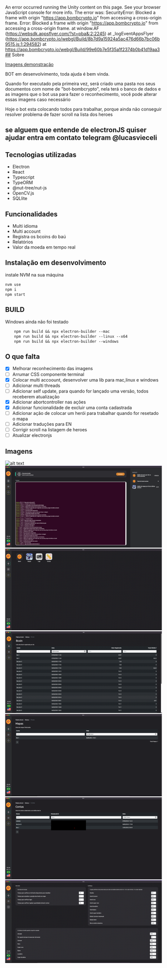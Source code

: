 An error occurred running the Unity content on this page. See your browser JavaScript console for more info. The error was:
SecurityError: Blocked a frame with origin "https://app.bombcrypto.io" from accessing a cross-origin frame.
Error: Blocked a frame with origin "https://app.bombcrypto.io" from accessing a cross-origin frame.
at window.AF (https://websdk.appsflyer.com/?st=pba&:2:2245)
at _logEventAppsFlyer (https://app.bombcrypto.io/webgl/Build/8b7d9a15924a5ac476d66b7bc06b9515.js:1:294582)
at https://app.bombcrypto.io/webgl/Build/99e60b7e5f35a1f2374b0b41d19aa3## Sobre

[Imagens demonstração](#Imagens)

BOT em desenvolvimento, toda ajuda é bem vinda.

Quando for executado pela primeira vez, será criado uma pasta nos seus documentos com nome de "bot-bombcrypto", nela terá o banco de dados e as imagens que o bot usa para fazer o reconhecimento, você pode alterar essas imagens caso necessário

Hoje o bot esta colocando todos para trabalhar, porque ainda não conseguir resolver problema de fazer scroll na lista dos heroes

## se alguem que entende de electronJS quiser ajudar entra em contato telegram @lucasvieceli

## Tecnologias utilizadas

-   Electron
-   React
-   Typescript
-   TypeORM
-   @nut-tree/nut-js
-   OpenCV.js
-   SQLlite

## Funcionalidades

-   Multi idioma
-   Multi account
-   Registra os bcoins do baú
-   Relatórios
-   Valor da moeda em tempo real

## Instalação em desenvolvimento

instale NVM na sua máquina

```
nvm use
npm i
npm start
```

## BUILD

Windows ainda não foi testado

```
    npm run build && npx electron-builder --mac
    npm run build && npx electron-builder --linux --x64
    npm run build && npx electron-builder --windows
```

## O que falta

-   [x] Melhorar reconhecimento das imagens
-   [ ] Arrumar CSS componente terminal
-   [x] Colocar multi accoount, desenvolver uma lib para mac,linux e windows
-   [ ] Adicionar multi threads
-   [ ] Adicionar self update, para quando for lançado uma versão, todos receberem atualização
-   [x] Adicionar abortcontroller nas ações
-   [x] Adicionar funcionalidade de excluir uma conta cadastrada
-   [ ] Adicionar ação de colocar um herói para trabalhar quando for resetado o mapa
-   [ ] Adicionar traduções para EN
-   [ ] Corrigir scroll na listagem de heroes
-   [ ] Atualizar electronjs

## Imagens

![alt text](https://github.com/lucasvieceli/bot-electron/blob/main/7.gif?raw=true)
![alt text](https://github.com/lucasvieceli/bot-electron/blob/main/1.png?raw=true)
![alt text](https://github.com/lucasvieceli/bot-electron/blob/main/2.png?raw=true)
![alt text](https://github.com/lucasvieceli/bot-electron/blob/main/3.png?raw=true)
![alt text](https://github.com/lucasvieceli/bot-electron/blob/main/4.png?raw=true)
![alt text](https://github.com/lucasvieceli/bot-electron/blob/main/5.png?raw=true)
![alt text](https://github.com/lucasvieceli/bot-electron/blob/main/6.png?raw=true)
